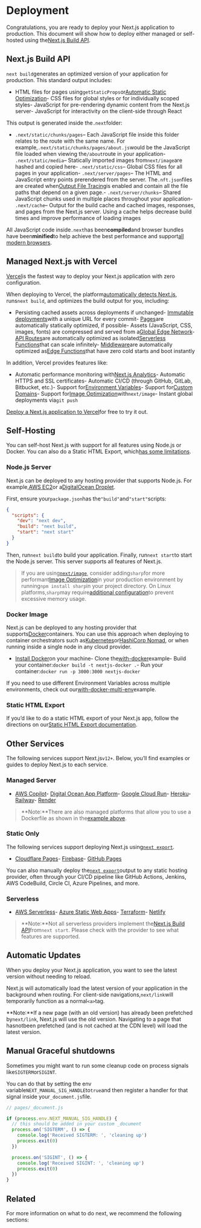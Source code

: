 # Deployment

Congratulations, you are ready to deploy your Next.js application to production. This document will show how to deploy either managed or self-hosted using the[Next.js Build API](#nextjs-build-api).

## Next.js Build API

`next build`generates an optimized version of your application for production. This standard output includes:

- HTML files for pages using`getStaticProps`or[Automatic Static Optimization](/docs/advanced-features/automatic-static-optimization)- CSS files for global styles or for individually scoped styles- JavaScript for pre-rendering dynamic content from the Next.js server- JavaScript for interactivity on the client-side through React

This output is generated inside the`.next`folder:

- `.next/static/chunks/pages`– Each JavaScript file inside this folder relates to the route with the same name. For example,`.next/static/chunks/pages/about.js`would be the JavaScript file loaded when viewing the`/about`route in your application- `.next/static/media`– Statically imported images from`next/image`are hashed and copied here- `.next/static/css`– Global CSS files for all pages in your application- `.next/server/pages`– The HTML and JavaScript entry points prerendered from the server. The`.nft.json`files are created when[Output File Tracing](/docs/advanced-features/output-file-tracing)is enabled and contain all the file paths that depend on a given page.- `.next/server/chunks`– Shared JavaScript chunks used in multiple places throughout your application- `.next/cache`– Output for the build cache and cached images, responses, and pages from the Next.js server. Using a cache helps decrease build times and improve performance of loading images

All JavaScript code inside`.next`has been**compiled**and browser bundles have been**minified**to help achieve the best performance and support[all modern browsers](/docs/basic-features/supported-browsers-features).

## Managed Next.js with Vercel

[Vercel](https://vercel.com?utm_source=next-site&utm_medium=docs&utm_campaign=next-website)is the fastest way to deploy your Next.js application with zero configuration.

When deploying to Vercel, the platform[automatically detects Next.js](https://vercel.com/solutions/nextjs?utm_source=next-site&utm_medium=docs&utm_campaign=next-website), runs`next build`, and optimizes the build output for you, including:

- Persisting cached assets across deployments if unchanged- [Immutable deployments](https://vercel.com/features/previews?utm_source=next-site&utm_medium=docs&utm_campaign=next-website)with a unique URL for every commit- [Pages](/docs/basic-features/pages)are automatically statically optimized, if possible- Assets (JavaScript, CSS, images, fonts) are compressed and served from a[Global Edge Network](https://vercel.com/features/infrastructure?utm_source=next-site&utm_medium=docs&utm_campaign=next-website)- [API Routes](/docs/api-routes/introduction)are automatically optimized as isolated[Serverless Functions](https://vercel.com/features/infrastructure?utm_source=next-site&utm_medium=docs&utm_campaign=next-website)that can scale infinitely- [Middleware](/docs/middleware)are automatically optimized as[Edge Functions](https://vercel.com/features/edge-functions?utm_source=next-site&utm_medium=docs&utm_campaign=next-website)that have zero cold starts and boot instantly

In addition, Vercel provides features like:

- Automatic performance monitoring with[Next.js Analytics](https://vercel.com/analytics?utm_source=next-site&utm_medium=docs&utm_campaign=next-website)- Automatic HTTPS and SSL certificates- Automatic CI/CD (through GitHub, GitLab, Bitbucket, etc.)- Support for[Environment Variables](https://vercel.com/docs/environment-variables?utm_source=next-site&utm_medium=docs&utm_campaign=next-website)- Support for[Custom Domains](https://vercel.com/docs/custom-domains?utm_source=next-site&utm_medium=docs&utm_campaign=next-website)- Support for[Image Optimization](/docs/basic-features/image-optimization)with`next/image`- Instant global deployments via`git push`

[Deploy a Next.js application to Vercel](https://vercel.com/new/git/external?repository-url=https://github.com/vercel/next.js/tree/canary/examples/hello-world&project-name=hello-world&repository-name=hello-world&utm_source=next-site&utm_medium=docs&utm_campaign=next-website)for free to try it out.

## Self-Hosting

You can self-host Next.js with support for all features using Node.js or Docker. You can also do a Static HTML Export, which[has some limitations](/docs/advanced-features/static-html-export).

### Node.js Server

Next.js can be deployed to any hosting provider that supports Node.js. For example,[AWS EC2](https://aws.amazon.com/ec2/)or a[DigitalOcean Droplet](https://www.digitalocean.com/products/droplets/).

First, ensure your`package.json`has the`"build"`and`"start"`scripts:

```json
{
  "scripts": {
    "dev": "next dev",
    "build": "next build",
    "start": "next start"
  }
}

```

Then, run`next build`to build your application. Finally, run`next start`to start the Node.js server. This server supports all features of Next.js.

> If you are using[`next/image`](/docs/basic-features/image-optimization), consider adding`sharp`for more performant[Image Optimization](/docs/basic-features/image-optimization)in your production environment by running`npm install sharp`in your project directory. On Linux platforms,`sharp`may require[additional configuration](https://sharp.pixelplumbing.com/install#linux-memory-allocator)to prevent excessive memory usage.

### Docker Image

Next.js can be deployed to any hosting provider that supports[Docker](https://www.docker.com/)containers. You can use this approach when deploying to container orchestrators such as[Kubernetes](https://kubernetes.io/)or[HashiCorp Nomad](https://www.nomadproject.io/), or when running inside a single node in any cloud provider.

- [Install Docker](https://docs.docker.com/get-docker/)on your machine- Clone the[with-docker](https://github.com/vercel/next.js/tree/canary/examples/with-docker)example- Build your container:`docker build -t nextjs-docker .`- Run your container:`docker run -p 3000:3000 nextjs-docker`

If you need to use different Environment Variables across multiple environments, check out our[with-docker-multi-env](https://github.com/vercel/next.js/tree/canary/examples/with-docker-multi-env)example.

### Static HTML Export

If you’d like to do a static HTML export of your Next.js app, follow the directions on our[Static HTML Export documentation](/docs/advanced-features/static-html-export).

## Other Services

The following services support Next.js`v12+`. Below, you’ll find examples or guides to deploy Next.js to each service.

### Managed Server

- [AWS Copilot](https://aws.github.io/copilot-cli/)- [Digital Ocean App Platform](https://docs.digitalocean.com/tutorials/app-nextjs-deploy/)- [Google Cloud Run](https://github.com/vercel/next.js/tree/canary/examples/with-docker)- [Heroku](https://elements.heroku.com/buildpacks/mars/heroku-nextjs)- [Railway](https://railway.app/new/starters/nextjs-prisma)- [Render](https://render.com/docs/deploy-nextjs-app)

> **Note:**There are also managed platforms that allow you to use a Dockerfile as shown in the[example above](/docs/deployment#docker-image).

### Static Only

The following services support deploying Next.js using[`next export`](/docs/advanced-features/static-html-export).

- [Cloudflare Pages](https://developers.cloudflare.com/pages/framework-guides/deploy-a-nextjs-site/)- [Firebase](https://github.com/vercel/next.js/tree/canary/examples/with-firebase-hosting)- [GitHub Pages](https://github.com/vercel/next.js/tree/canary/examples/github-pages)

You can also manually deploy the[`next export`](/docs/advanced-features/static-html-export)output to any static hosting provider, often through your CI/CD pipeline like GitHub Actions, Jenkins, AWS CodeBuild, Circle CI, Azure Pipelines, and more.

### Serverless

- [AWS Serverless](https://github.com/serverless-nextjs/serverless-next.js)- [Azure Static Web Apps](https://learn.microsoft.com/en-us/azure/static-web-apps/nextjs)- [Terraform](https://github.com/milliHQ/terraform-aws-next-js)- [Netlify](https://docs.netlify.com/integrations/frameworks/next-js)

> **Note:**Not all serverless providers implement the[Next.js Build API](/docs/deployment#nextjs-build-api)from`next start`. Please check with the provider to see what features are supported.

## Automatic Updates

When you deploy your Next.js application, you want to see the latest version without needing to reload.

Next.js will automatically load the latest version of your application in the background when routing. For client-side navigations,`next/link`will temporarily function as a normal`<a>`tag.

**Note:**If a new page (with an old version) has already been prefetched by`next/link`, Next.js will use the old version. Navigating to a page that hasnotbeen prefetched (and is not cached at the CDN level) will load the latest version.

## Manual Graceful shutdowns

Sometimes you might want to run some cleanup code on process signals like`SIGTERM`or`SIGINT`.

You can do that by setting the env variable`NEXT_MANUAL_SIG_HANDLE`to`true`and then register a handler for that signal inside your`_document.js`file.

```js
// pages/_document.js

if (process.env.NEXT_MANUAL_SIG_HANDLE) {
  // this should be added in your custom _document
  process.on('SIGTERM', () => {
    console.log('Received SIGTERM: ', 'cleaning up')
    process.exit(0)
  })

  process.on('SIGINT', () => {
    console.log('Received SIGINT: ', 'cleaning up')
    process.exit(0)
  })
}

```

## Related

For more information on what to do next, we recommend the following sections:


